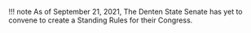 !!! note
    As of September 21, 2021, The Denten State Senate has yet to convene to create a Standing Rules for their Congress.